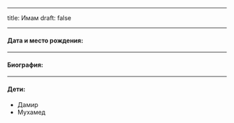 
---
title: Имам
draft: false

---
#### Дата и место рождения:

---
#### Биография:


---
#### Дети:
- Дамир
- Мухамед